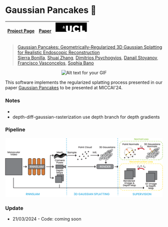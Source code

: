 # Gaussian Pancakes 🥞
| [Project Page](https://smbonilla.github.io/GaussianPancakes/) | [Paper](https://arxiv.org/abs/2404.06128)  |<img src="images/twitter-card-ucl-logo.png" alt="UCL Logo" width="100" style="float: right;"> |
|:--------------------------------------------------:|:--------------------------------------------------:|:--------------------------------------------:|


> [Gaussian Pancakes: Geometrically-Regularized 3D Gaussian Splatting for Realistic Endoscopic Reconstruction](https://arxiv.org/abs/2404.06128)  
> [Sierra Bonilla](https://sierrabonilla.com/), [Shuai Zhang](https://scholar.google.co.uk/citations?user=F2Q8SKIAAAAJ&hl=e), [Dimitrios Psychogyios](https://orcid.org/0000-0002-3377-530X), [Danail Stoyanov](https://scholar.google.co.uk/citations?user=pGfEK6UAAAAJ&hl=en), [Francisco Vasconcelos](https://scholar.google.co.uk/citations?user=hCMO0ycAAAAJ&hl=en), [Sophia Bano](https://sophiabano.github.io/)

<p align="center">
  <img src="images/example2.gif" alt="Alt text for your GIF">
</p>

This software implements the regularized splatting process presented in our paper [Gaussian Pancakes](https://arxiv.org/abs/2404.06128) to be presented at MICCAI'24. 

### Notes
* 
* depth-diff-gaussian-rasterization [](https://github.com/ingra14m/depth-diff-gaussian-rasterization/tree/depth) use depth branch for depth gradients
### Pipeline
<!-- ![pipeline](images/Method_lightmode.png#gh-light-mode-only)
![pipeline](images/Method_darkmode.png#gh-dark-mode-only) -->

<picture>
  <source media="(prefers-color-scheme: dark)" srcset="images/Method_darkmode.png">
  <source media="(prefers-color-scheme: light)" srcset="images/Method_lightmode.png">
  <img alt="pipeline." src="images/Method_lightmode.png">
</picture>

### Update
* 21/03/2024 - Code: coming soon